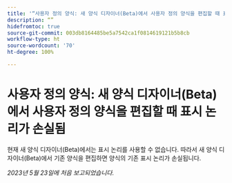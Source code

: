 ```yaml
---
title: '“사용자 정의 양식: 새 양식 디자이너(Beta)에서 사용자 정의 양식을 편집할 때 표시 논리가 손실됨”'
description: “”
hidefromtoc: true
source-git-commit: 003db8164485be5a7542ca1f0814619121b5b8cb
workflow-type: ht
source-wordcount: '70'
ht-degree: 100%

---
```



# 사용자 정의 양식: 새 양식 디자이너(Beta)에서 사용자 정의 양식을 편집할 때 표시 논리가 손실됨

현재 새 양식 디자이너(Beta)에서는 표시 논리를 사용할 수 없습니다. 따라서 새 양식 디자이너(Beta)에서 기존 양식을 편집하면 양식의 기존 표시 논리가 손실됩니다.

_2023년 5월 23일에 처음 보고되었습니다._

